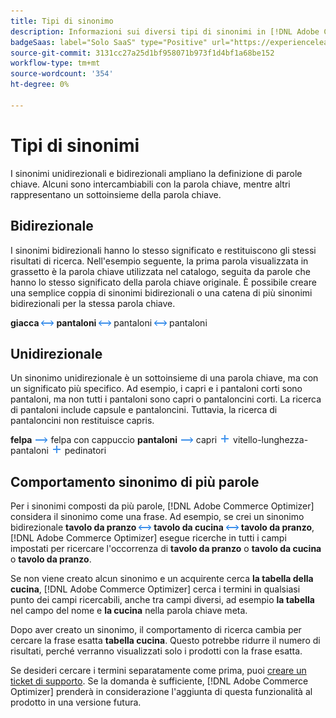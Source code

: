 ```yaml
---
title: Tipi di sinonimo
description: Informazioni sui diversi tipi di sinonimi in [!DNL Adobe Commerce Optimizer].
badgeSaas: label="Solo SaaS" type="Positive" url="https://experienceleague.adobe.com/en/docs/commerce/user-guides/product-solutions" tooltip="Applicabile solo ai progetti Adobe Commerce as a Cloud Service e Adobe Commerce Optimizer (infrastruttura SaaS gestita da Adobe)."
source-git-commit: 3131cc27a25d1bf958071b973f1d4bf1a68be152
workflow-type: tm+mt
source-wordcount: '354'
ht-degree: 0%

---
```


# Tipi di sinonimi

I sinonimi unidirezionali e bidirezionali ampliano la definizione di parole chiave. Alcuni sono intercambiabili con la parola chiave, mentre altri rappresentano un sottoinsieme della parola chiave.

## Bidirezionale

I sinonimi bidirezionali hanno lo stesso significato e restituiscono gli stessi risultati di ricerca. Nell&#39;esempio seguente, la prima parola visualizzata in grassetto è la parola chiave utilizzata nel catalogo, seguita da parole che hanno lo stesso significato della parola chiave originale. È possibile creare una semplice coppia di sinonimi bidirezionali o una catena di più sinonimi bidirezionali per la stessa parola chiave.

**giacca** ![Cappotto selettore bidirezionale](../../assets/btn-two-way.png)
**pantaloni** ![Selettore bidirezionale](../../assets/btn-two-way.png) pantaloni ![Selettore bidirezionale](../../assets/btn-two-way.png) pantaloni

## Unidirezionale

Un sinonimo unidirezionale è un sottoinsieme di una parola chiave, ma con un significato più specifico. Ad esempio, i capri e i pantaloni corti sono pantaloni, ma non tutti i pantaloni sono capri o pantaloncini corti. La ricerca di pantaloni include capsule e pantaloncini. Tuttavia, la ricerca di pantaloncini non restituisce capris.

**felpa** ![selettore unidirezionale](../../assets/btn-one-way.png) felpa con cappuccio
**pantaloni** ![Selettore unidirezionale](../../assets/btn-one-way.png) capri ![Selettore unidirezionale multiplo](../../assets/btn-multiple-one-way.png) vitello-lunghezza-pantaloni ![Selettore unidirezionale multiplo](../../assets/btn-multiple-one-way.png) pedinatori

## Comportamento sinonimo di più parole

Per i sinonimi composti da più parole, [!DNL Adobe Commerce Optimizer] considera il sinonimo come una frase. Ad esempio, se crei un sinonimo bidirezionale **tavolo da pranzo** ![Selettore bidirezionale](../../assets/btn-two-way.png) **tavolo da cucina** ![Selettore bidirezionale](../../assets/btn-two-way.png) **tavolo da pranzo**, [!DNL Adobe Commerce Optimizer] esegue ricerche in tutti i campi impostati per ricercare l&#39;occorrenza di **tavolo da pranzo** o **tavolo da cucina** o **tavolo da pranzo**.

Se non viene creato alcun sinonimo e un acquirente cerca **la tabella della cucina**, [!DNL Adobe Commerce Optimizer] cerca i termini in qualsiasi punto dei campi ricercabili, anche tra campi diversi, ad esempio **la tabella** nel campo del nome e **la cucina** nella parola chiave meta.

Dopo aver creato un sinonimo, il comportamento di ricerca cambia per cercare la frase esatta **tabella cucina**. Questo potrebbe ridurre il numero di risultati, perché verranno visualizzati solo i prodotti con la frase esatta.

Se desideri cercare i termini separatamente come prima, puoi [creare un ticket di supporto](https://experienceleague.adobe.com/en/docs/commerce-knowledge-base/kb/help-center-guide/magento-help-center-user-guide). Se la domanda è sufficiente, [!DNL Adobe Commerce Optimizer] prenderà in considerazione l&#39;aggiunta di questa funzionalità al prodotto in una versione futura.
